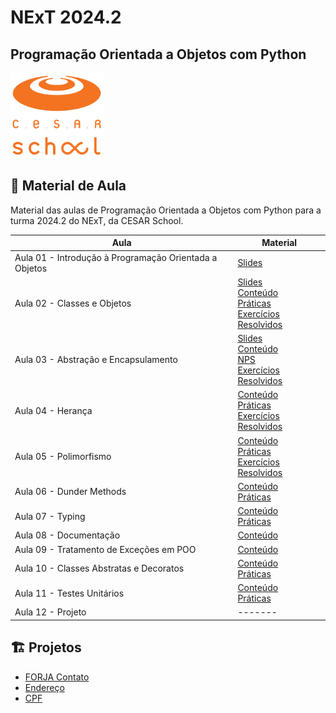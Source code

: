# NExT 2024.2

## **Programação Orientada a Objetos** com Python

![CESAR School](/cesar_school.png)

## 📝 Material de Aula

Material das aulas de Programação Orientada a Objetos com Python para a turma 2024.2 do NExT, da CESAR School.

| Aula | Material |
| --- | ------- |
| Aula 01 - Introdução à Programação Orientada a Objetos | [Slides](https://docs.google.com/presentation/d/1wCeYEVyxK4SZzESPLRY1xkmEKG0d52v0_mdidk5EV2Q/edit?usp=sharing) |
| Aula 02 - Classes e Objetos | [Slides](https://docs.google.com/presentation/d/1UX3hNuCF115FQbqhMMBLI1IYnmPfex1EAPmjjQ0IEQ0/edit?usp=sharing) <br> [Conteúdo](/aula02/README.md) <br> [Práticas](/aula02/praticas/) <br> [Exercícios Resolvidos](/aula02/exercicios/) |
| Aula 03 - Abstração e Encapsulamento | [Slides](https://docs.google.com/presentation/d/1FI9S6ddgnqVGxbyMVArumHuS1rMr10YKlBBzL7JSgPo/edit?usp=sharing) <br> [Conteúdo](/aula03/README.md) <br> [NPS](/aula03/nps/) <br> [Exercícios Resolvidos](/aula03/exercicios/) |
| Aula 04 - Herança | [Conteúdo](/aula04/README.md) <br> [Práticas](/aula04/praticas/) <br> [Exercícios Resolvidos](/aula04/exercicios/) |
| Aula 05 - Polimorfismo | [Conteúdo](/aula05/README.md) <br> [Práticas](/aula05/praticas/) <br> [Exercícios Resolvidos](/aula05/exercicios/) |
| Aula 06 - Dunder Methods | [Conteúdo](/aula06/README.md) <br> [Práticas](/aula06/praticas/) |
| Aula 07 - Typing | [Conteúdo](/aula07/README.md) <br> [Práticas](/aula07/praticas/) |
| Aula 08 - Documentação | [Conteúdo](/aula08/README.md) |
| Aula 09 - Tratamento de Exceções em POO | [Conteúdo](/aula09/README.md) |
| Aula 10 - Classes Abstratas e Decoratos | [Conteúdo](/aula10/README.md) <br> [Práticas](/aula10/praticas/) |
| Aula 11 - Testes Unitários | [Conteúdo](/aula11/README.md) <br> [Práticas](/aula11/praticas/) |
| Aula 12 - Projeto | ------- |

## 🏗️ Projetos

- [FORJA Contato](/forja_contato/)
- [Endereço](/projeto_endereco/)
- [CPF](/cpf/)
